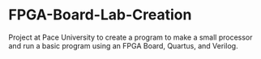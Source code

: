 # FPGA-Board-Lab-Creation
Project at Pace University to create a program to make a small processor and run a basic program using an FPGA Board, Quartus, and Verilog.
